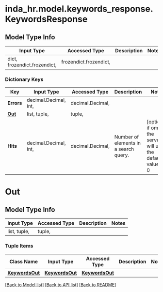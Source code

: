 # inda_hr.model.keywords_response.KeywordsResponse

## Model Type Info
Input Type | Accessed Type | Description | Notes
------------ | ------------- | ------------- | -------------
dict, frozendict.frozendict,  | frozendict.frozendict,  |  | 

### Dictionary Keys
Key | Input Type | Accessed Type | Description | Notes
------------ | ------------- | ------------- | ------------- | -------------
**Errors** | decimal.Decimal, int,  | decimal.Decimal,  |  | 
**[Out](#Out)** | list, tuple,  | tuple,  |  | 
**Hits** | decimal.Decimal, int,  | decimal.Decimal,  | Number of elements in a search query. | [optional] if omitted the server will use the default value of 0

# Out

## Model Type Info
Input Type | Accessed Type | Description | Notes
------------ | ------------- | ------------- | -------------
list, tuple,  | tuple,  |  | 

### Tuple Items
Class Name | Input Type | Accessed Type | Description | Notes
------------- | ------------- | ------------- | ------------- | -------------
[**KeywordsOut**](KeywordsOut.md) | [**KeywordsOut**](KeywordsOut.md) | [**KeywordsOut**](KeywordsOut.md) |  | 

[[Back to Model list]](../../README.md#documentation-for-models) [[Back to API list]](../../README.md#documentation-for-api-endpoints) [[Back to README]](../../README.md)

